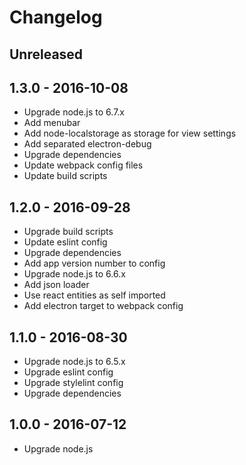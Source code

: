 # Changelog

## Unreleased

## 1.3.0 - 2016-10-08
- Upgrade node.js to 6.7.x
- Add menubar
- Add node-localstorage as storage for view settings
- Add separated electron-debug
- Upgrade dependencies
- Update webpack config files
- Update build scripts

## 1.2.0 - 2016-09-28
- Upgrade build scripts
- Update eslint config
- Upgrade dependencies
- Add app version number to config
- Upgrade node.js to 6.6.x
- Add json loader
- Use react entities as self imported
- Add electron target to webpack config

## 1.1.0 - 2016-08-30
- Upgrade node.js to 6.5.x
- Upgrade eslint config
- Upgrade stylelint config
- Upgrade dependencies

## 1.0.0 - 2016-07-12
- Upgrade node.js
